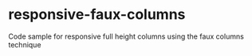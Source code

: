 responsive-faux-columns
=======================

Code sample for responsive full height columns using the faux columns technique